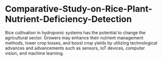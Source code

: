 # Comparative-Study-on-Rice-Plant-Nutrient-Deficiency-Detection
Rice cultivation in hydroponic systems has the potential to change the agricultural sector. Growers may enhance their nutrient management methods, lower crop losses, and boost crop yields by utilizing technological advances and advancements such as sensors, IoT devices, computer vision, and machine learning.
